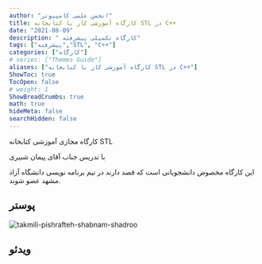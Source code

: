 ```yaml
---
author: "انجمن علمی کامپیوتر"
title: کارگاه آموزشی کار با کتابخانه STL در C++
date: "2021-08-09"
description: " کارگاه تکمیلی پیشرفته"
tags: ["پیشرفته","STL", "C++"]
categories: ["کارگاه"]
# series: ["Themes Guide"]
aliases: ["کارگاه آموزشی کار با کتابخانه STL در C++"]
ShowToc: true
TocOpen: false
# weight: 1
ShowBreadCrumbs: true
math: true
hideMeta: false
searchHidden: false
---
```


کارگاه مجازی آموزشی کتابخانه STL 

با تدریس جناب آقای پیمان شبیری 

این کارگاه مخصوص دانشجویانی است که قصد دارند در تیم برنامه نویسی دانشگاه آزاد مشهد عضو شوند.
<!--more-->

## پوستر 

![takmili-pishrafteh-shabnam-shadroo](../images/STL-C++-iaum.jpg)

## ویدئو
